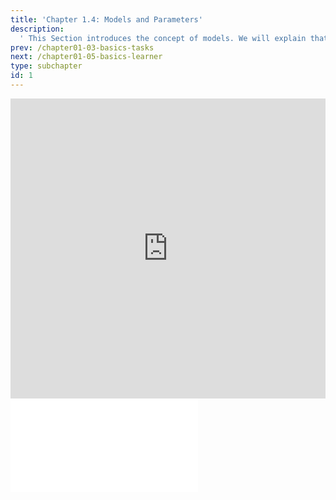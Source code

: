 ```yaml
---
title: 'Chapter 1.4: Models and Parameters'
description:
  ' This Section introduces the concept of models. We will explain that a model maps features to predictions, and we will show that models can be expressed by parameters.'
prev: /chapter01-03-basics-tasks
next: /chapter01-05-basics-learner
type: subchapter
id: 1
---
```



<exercise id="1" title="Video Lecture">
<iframe width="100%" height="480" src="https://www.youtube.com/watch?v=GNnKL0DVyiY&list=PLGViarxWrOJdWVhbtjIFdrJOeChRZlYKJ&index=4" frameborder="0" allow="accelerometer; autoplay; encrypted-media; gyroscope; picture-in-picture" allowfullscreen></iframe>
</exercise>


<exercise id="2" title="Slides">
<object data="pdfs/1/slides-basics-models-parameters.pdf
" type="application/pdf" style="width:100%;height:480px">
    <embed src="pdfs/1/slides-basics-models-parameters.pdf
" type="application/pdf" />
</object>
</exercise>

